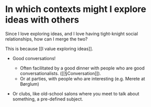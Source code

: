 # In which contexts might I explore ideas with others
Since I love exploring ideas, and I love having tight-knight social relationships, how can I merge the two?

This is because [[I value exploring ideas]].

* Good conversations! 
	* Often facilitated by a good dinner with people who are good conversationalists. ([[§Conversation]]).
	* Or at parties, with people who are interesting (e.g. Merete at Børglum)

* Or clubs, like old-school salons where you meet to talk about something, a pre-defined subject.

<!-- #p0 -->

<!-- {BearID:4EAA3A01-962E-46FE-9834-D335C3194905-1276-0000007C261FBF38} -->

